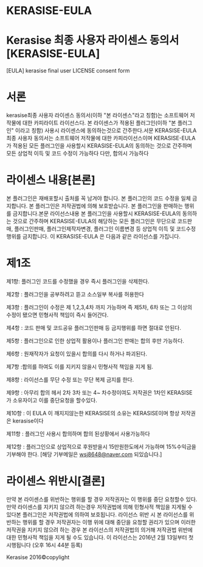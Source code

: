 # KERASISE-EULA
# Kerasise 최종 사용자 라이센스 동의서[KERASISE-EULA]
[EULA] kerasise final user LICENSE consent form


# 서론
kerasise최종 사용자 라이센스 동의서(이하 "본 라이센스"라고 칭함)는 소프트웨어 저작물에 대한 카피라이트 라이선스다. 본 라이센스가 적용된 플러그인(이하 "본 플러그인" 이라고 칭함) 사용시 라이센스에 동의하는것으로 간주한다.서문 KERASISE-EULA 최종 사용자 동의서는 소프트웨어 저작물에 대한 카피라이선스이며 KERASISE-EULA가 적용된 모든 플러그인을 사용할시 KERASISE-EULA의 동의하는 것으로 간주하며 모든 상업적 이득 및 코드 수정이 가능하다 다만, 합의시 가능하다

# 라이센스 내용[본론]
본 플러그인은 재배포할시 출처를 꼭 남겨야 합니다. 본 플러그인의 코드 수정을 일체 금지합니다. 본 플러그인은 저작권법에 의해 보호받습니다. 본 플러그인을 판매하는 행위를 금지합니다.본문 라이선스내용 본 플러그인을 사용할시 KERASISE-EULA의 동의하는 것으로 간주하며 KERASISE-EULA의 해당하는 모든 플러그인은 무단으로 코드판매, 플러그인판매, 플러그인제작자변경, 플러그인 이름변경 등 상업적 이득 및 코드수정 행위를 금지합니다. 이 KERASISE-EULA 은 다음과 같은 라이선스를 가집니다.

# 제1조
제1항: 플러그인 코드를 수정했을 경우 즉시 플러그인을 삭제한다.

제2항 : 플러그인을 공부하려고 뜯고 소스일부 복사를 허용한다

제3항 : 플러그인이 수정은 제 1,2,3,4차 까지 가능하며 즉 제5차, 6차 또는 그 이상의 수정이 됐으면 민형사적 책임이 즉시 들어간다.

제4항 : 코드 판매 및 코드공유 플러그인판매 등 금지행위를 하면 절대로 안된다.

제5항 : 플러그인으로 인한 상업적 활용이나 플러그인 판매는 합의 후만 가능하다.

제6항 : 원재작자가 요청이 있을시 합의를 다시 하거나 파괴된다.

제7항 :합의를 하여도 이를 지키지 않을시 민형사적 책임을 지게 됨.

제8항 : 라이선스를 무단 수정 또는 무단 복제 금지를 한다.

제9항 : 아무리 합의 헤서 2차 3차 또는 4~ 차수정이여도 저작권은 1차인 KERASISE 가 소유자이고 이를 중단요청을 할수있다.

제10항 : 이 EULA 이 깨지지않는한 KERASISE의 소유는 KERASISE이며 항상 저작권은 kerasise이다

제11항 : 플러그인 사용시 합의하며 합의 된상황에서 사용가능하다

제12항 : 플러그인으로 상업적으로 후원받을시 15만원한도에서 가능하며 15%수익금을 기부해야 한다.
[해당 기부메일은 wsj8648@naver.com 되있습니다.]

# 라이센스 위반시[결론]
만약 본 라이센스를 위반하는 행위를 할 경우 저작권자는 이 행위를 중단 요청할수 있다. 만약 라이센스를 지키지 않으려 하는경우 저작권법에 의해 민형사적 책임을 지게될 수 있다본 플러그인은 저작권법에 의하여 보호됩니다. 라이선스 위반 시 본 라이선스를 위반하는 행위를 할 경우 저작권자는 이행 위에 대해 중단을 요청할 권리가 있으며 이러한 저작권을 지키지 않으려 하는 경우 본 라이선스의 저작권법의 의거해 저작권법 위반에 대한 민형사적 책임을 지게 될 수도 있습니다. 이 라이선스는 2016년 2월 13일부터 첫 시행됩니다 (오후 16시 44분 등록)

Kerasise 2016©copylight
